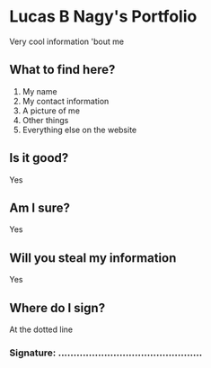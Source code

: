 # Lucas B Nagy's Portfolio
Very cool information 'bout me
## What to find here?
1. My name
2. My contact information
3. A picture of me
4. Other things
5. Everything else on the website
## Is it good?
Yes
## Am I sure?
Yes
## Will you steal my information
Yes
## Where do I sign?
At the dotted line
### Signature: ...............................................
